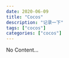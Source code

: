 ```yaml
---
date: 2020-06-09
title: "Cocos"
description: "记录一下"
tags: ["cocos"]
categories: ["cocos"]
---
```

No Content...


